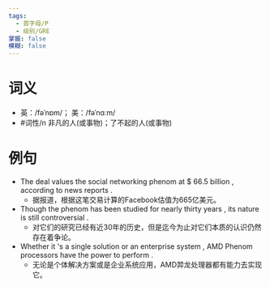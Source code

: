 ```yaml
---
tags:
  - 首字母/P
  - 级别/GRE
掌握: false
模糊: false
---
```

# 词义
- 英：/fəˈnɒm/； 美：/fəˈnɑːm/
- #词性/n  非凡的人(或事物)；了不起的人(或事物)
# 例句
- The deal values the social networking phenom at $ 66.5 billion , according to news reports .
	- 据报道，根据这笔交易计算的Facebook估值为665亿美元。
- Though the phenom has been studied for nearly thirty years , its nature is still controversial .
	- 对它们的研究已经有近30年的历史，但是迄今为止对它们本质的认识仍然存在着争论。
- Whether it 's a single solution or an enterprise system , AMD Phenom processors have the power to perform .
	- 无论是个体解决方案或是企业系统应用，AMD羿龙处理器都有能力去实现它。
